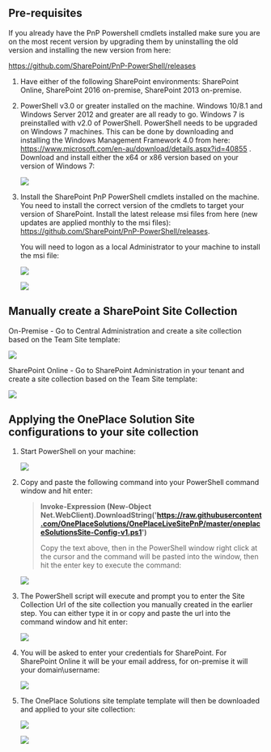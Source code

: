 Pre-requisites
--------------
If you already have the PnP Powershell cmdlets installed make sure you are on the most recent version by upgrading them by uninstalling the old version and installing the new version from here:

<https://github.com/SharePoint/PnP-PowerShell/releases>

1.  Have either of the following SharePoint environments: SharePoint Online, SharePoint 2016 on-premise, SharePoint 2013
    on-premise.

2.  PowerShell v3.0 or greater installed on the machine. Windows 10/8.1
    and Windows Server 2012 and greater are all ready to go. Windows 7
    is preinstalled with v2.0 of PowerShell. PowerShell needs to be
    upgraded on Windows 7 machines. This can be done by downloading and
    installing the Windows Management Framework 4.0 from here:
    <https://www.microsoft.com/en-au/download/details.aspx?id=40855> .
    Download and install either the x64 or x86 version based on your
    version of Windows 7:

    ![](./README-Images/image1.png)

3.  Install the SharePoint PnP PowerShell cmdlets installed on the
    machine. You need to install the correct version of the cmdlets to
    target your version of SharePoint. Install the latest release msi
    files from here (new updates are applied monthly to the msi files):
    <https://github.com/SharePoint/PnP-PowerShell/releases>.

    You will need to logon as a local Administrator to your machine to install the msi file:

    ![](./README-Images/image2.png)

    ![](./README-Images/image3.png)


Manually create a SharePoint Site Collection
--------------------------------------------

On-Premise - Go to Central Administration and create a site collection based on the Team Site template:

![](./README-Images/createsitecollection-onpremise.png)

SharePoint Online - Go to SharePoint Administration in your tenant and create a site collection based on the Team Site template:

![](./README-Images/createsitecollection-online.png)

Applying the OnePlace Solution Site configurations to your site collection
--------------------------------------

1.  Start PowerShell on your machine:

    ![](./README-Images/image4.png)

2.  Copy and paste the following command into your PowerShell command
    window and hit enter:

    > **Invoke-Expression (New-Object
    > Net.WebClient).DownloadString('https://raw.githubusercontent.com/OnePlaceSolutions/OnePlaceLiveSitePnP/master/oneplaceSolutionsSite-Config-v1.ps1')**
    >
    > Copy the text above, then in the PowerShell window right click at the
    > cursor and the command will be pasted into the window, then hit the
    > enter key to execute the command:

    ![](./README-Images/ps1command.png)


3.  The PowerShell script will execute and prompt you to enter the Site Collection Url of the site collection you manually created in the earlier step. You can either type it in        or copy and paste the url into the command window and hit enter:

    ![](./README-Images/enterurl.png)

4.  You will be asked to enter your credentials for SharePoint. For SharePoint Online it will be your email address, for on-premise it will your domain\\username:

    ![](./README-Images/credentials.png)

5.  The OnePlace Solutions site template template will then be downloaded and applied to your site collection:

    ![](./README-Images/applychanges.png)

    ![](./README-Images/applyingchangestosite.png)
